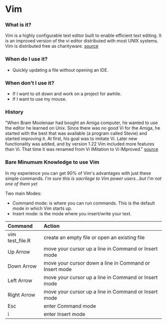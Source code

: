 # Vim 

### What is it?
Vim is a highly configurable text editor built to enable efficient text editing. 
It is an improved version of the vi editor distributed with most UNIX systems. 
Vim is distributed free as charityware. 
[source](http://www.vim.org/)

### When do I use it?
- Quickly updating a file without opening an IDE.

### When don't I use it?
- If I want to sit down and work on a project for awhile.
- If I want to use my mouse.

### History
"When Bram Moolenaar had bought an Amiga computer, he wanted to use the editor he learned on Unix. 
Since there was no good Vi for the Amiga, he started with the best that was available (a program called Stevie) and started improving it.
At first, his goal was to imitate Vi. 
Later new functionality was added, and by version 1.22 Vim included more features than Vi. 
That time it was renamed from Vi IMitation to Vi IMproved."
[source](https://medium.com/@jovica/the-history-of-vim-b707758fb54f)

### Bare Minumum Knowledge to use Vim
In my experience you can get 90% of Vim's advantages with just these simple commands.
<i>I'm sure this is sacrilege to Vim power users...but I'm not one of them yet</i>

Two main Modes:
- Command mode: is where you can run commands. This is the default mode in which Vim starts up.
- Insert mode: is the mode where you insert/write your text.

| Command         | Action                                                |
| :---            | :---                                                  |
| vim test_file.R | create an empty file or open an existing file         |
| Up Arrow        | move your cursor up a line in Command or Insert mode  |
| Down Arrow      | move your cursor down a line in Command or Insert mode|
| Left Arrow      | move your cursor up a line in Command or Insert mode  |
| Right Arrow     | move your cursor up a line in Command or Insert mode  |
| Esc             | enter Command mode                                    |
| i               | enter Insert mode                                     |





